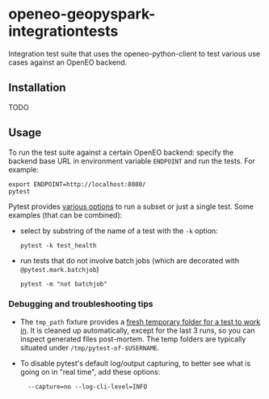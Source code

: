 

# openeo-geopyspark-integrationtests

Integration test suite that uses the openeo-python-client
to test various use cases against an OpenEO backend.

## Installation

TODO

## Usage

To run the test suite against a certain OpenEO backend:
specify the backend base URL in environment variable `ENDPOINT`
and run the tests. 
For example:

    export ENDPOINT=http://localhost:8080/
    pytest


Pytest provides [various options](https://docs.pytest.org/en/latest/usage.html#specifying-tests-selecting-tests) 
to run a subset or just a single test.
Some examples (that can be combined):

-   select by substring of the name of a test with the `-k` option:

        pytest -k test_health

-   run tests that do not involve batch jobs (which are decorated with `@pytest.mark.batchjob`)

        pytest -m "not batchjob"

### Debugging and troubleshooting tips

- The `tmp_path` fixture provides a [fresh temporary folder for a test to work in](https://docs.pytest.org/en/latest/tmpdir.html). 
It is cleaned up automatically, except for the last 3 runs, so you can inspect
generated files post-mortem. The temp folders are typically situated under `/tmp/pytest-of-$USERNAME`.

- To disable pytest's default log/output capturing, to better see what is going on in "real time", add these options:

        --capture=no --log-cli-level=INFO


